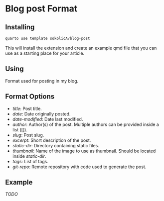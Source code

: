 # Blog post Format

## Installing


```bash
quarto use template sokolicA/blog-post
```

This will install the extension and create an example qmd file that you can use as a starting place for your article.

## Using

Format used for posting in my blog.

## Format Options

- *title*: Post title.
- *date*: Date originally posted.
- *date-modified*: Date last modified.
- *author*: Author(s) of the post. Multiple authors can be provided inside a list ([]).
- *slug*: Post slug.
- *excerpt*: Short description of the post.
- *static-dir*: Directory containing static files.
- *thumbnail*: Name of the image to use as thumbnail. Should be located inside *static-dir*.
- *tags*: List of tags. 
- *git-repo*: Remote repository with code used to generate the post.

## Example

*TODO*